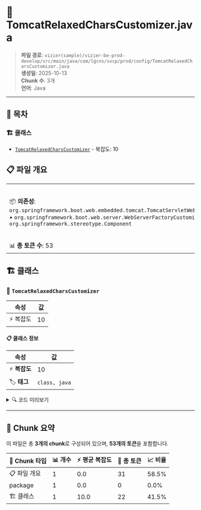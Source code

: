 # 📄 TomcatRelaxedCharsCustomizer.java

> **파일 경로**: `vizier(sample)/vizier-be-prod-develop/src/main/java/com/lgcns/svcp/prod/config/TomcatRelaxedCharsCustomizer.java`  
> **생성일**: 2025-10-13  
> **Chunk 수**: 3개  
> **언어**: Java
---

## 📑 목차

### 🏗️ 클래스
- [`TomcatRelaxedCharsCustomizer`](#class-tomcatrelaxedcharscustomizer) - 복잡도: 10

## 📋 파일 개요

| | |
|--|--|
| 📦 **의존성**: `org.springframework.boot.web.embedded.tomcat.TomcatServletWebServerFactory` • `org.springframework.boot.web.server.WebServerFactoryCustomizer` • `org.springframework.stereotype.Component` | ⚡ **총 복잡도**: 10 |
| 📊 **총 토큰 수**: 53 |  |



## 🏗️ 클래스

### <a id="class-tomcatrelaxedcharscustomizer"></a>🎯 `TomcatRelaxedCharsCustomizer`

| 속성 | 값 |
|------|----|
| ⚡ 복잡도 | 10 |



#### 📋 클래스 정보

| 속성 | 값 |
|------|----|
| ⚡ **복잡도** | 10 || 📍 **라인 범위** | 8-8 |
| 🏷️ **태그** | `class, java` |

<details>
<summary>🔍 코드 미리보기</summary>

```java
public class TomcatRelaxedCharsCustomizer
        implements WebServerFactoryCustomizer<TomcatServletWebServerFactory> {
    @Override
    public void customize(TomcatServletWebServerFactory factory) {
        factory.addConnectorCustomizers(connector -> {
            connector.setProperty("relaxedPathChars", "`|{}[]^<>");
            connector.setProperty("relaxedQueryChars", "`|{}[]^<>");
        });
    }
}...
```

**Chunk 정보**
- 🆔 **ID**: `89ad35624e86`
- 📍 **라인**: 8-8
- 📊 **토큰**: 22
- 🏷️ **태그**: `class, java`

</details>

---





## 🧩 Chunk 요약

이 파일은 총 **3개의 chunk**로 구성되어 있으며, **53개의 토큰**을 포함합니다.

| 🧩 Chunk 타입 | 📊 개수 | ⚡ 평균 복잡도 | 📝 총 토큰 | 📈 비율 |
|---------------|--------|-------------|----------|--------|
| 📋 파일 개요 | 1 | 0.0 | 31 | 58.5% |
| package | 1 | 0.0 | 0 | 0.0% |
| 🏗️ 클래스 | 1 | 10.0 | 22 | 41.5% |

